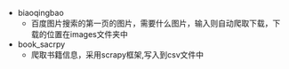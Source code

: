 - biaoqingbao
  - 百度图片搜索的第一页的图片，需要什么图片，输入则自动爬取下载，下载的位置在images文件夹中
- book_sacrpy
  - 爬取书籍信息，采用scrapy框架,写入到csv文件中
